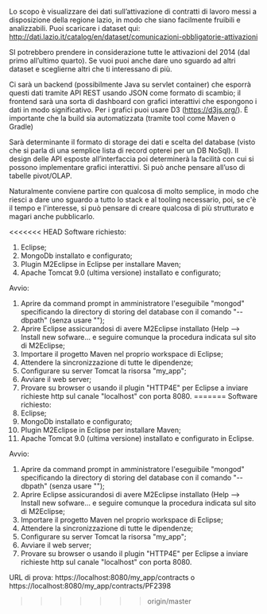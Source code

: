 Lo scopo è visualizzare dei dati sull’attivazione di contratti di lavoro messi a disposizione della regione lazio, in modo che siano facilmente fruibili e analizzabili. Puoi scaricare i dataset qui: http://dati.lazio.it/catalog/en/dataset/comunicazioni-obbligatorie-attivazioni

SI potrebbero prendere in considerazione tutte le attivazioni del 2014 (dal primo all’ultimo quarto). Se vuoi puoi anche dare uno sguardo ad altri dataset e sceglierne altri che ti interessano di più.

Ci sarà un backend (possibilmente Java su servlet container) che esporrà questi dati tramite API REST usando JSON come formato di scambio; il frontend sarà una sorta di dashboard con grafici interattivi che espongono i dati in modo significativo. Per i grafici puoi usare D3 (https://d3js.org/). È importante che la build sia automatizzata (tramite tool come Maven o Gradle)

Sarà determinante il formato di storage dei dati e scelta del database (visto che si parla di una semplice lista di record opterei per un DB NoSql). Il design delle API esposte all’interfaccia poi determinerà la facilità con cui si possono implementare grafici interattivi. Si può anche pensare all’uso di tabelle pivot/OLAP.

Naturalmente conviene partire con qualcosa di molto semplice, in modo che riesci a dare uno sguardo a tutto lo stack e al tooling necessario, poi, se c'è il tempo e l'interesse, si può pensare di creare qualcosa di più strutturato e magari anche pubblicarlo.

<<<<<<< HEAD
Software richiesto:
1. Eclipse;
2. MongoDb installato e configurato;
3. Plugin M2Eclipse in Eclipse per installare Maven;
4. Apache Tomcat 9.0 (ultima versione) installato e configurato;

Avvio:
1. Aprire da command prompt in amministratore l'eseguibile "mongod" specificando la directory di storing del database con il comando "--dbpath" (senza usare "");
2. Aprire Eclipse assicurandosi di avere M2Eclipse installato (Help --> Install new sofware... e seguire comunque la procedura indicata sul sito di M2Eclipse;
3. Importare il progetto Maven nel proprio workspace di Eclipse;
4. Attendere la sincronizzazione di tutte le dipendenze;
5. Configurare su server Tomcat la risorsa "my_app";
6. Avviare il web server;
7. Provare su browser o usando il plugin "HTTP4E" per Eclipse a inviare richieste http sul canale "localhost" con porta 8080.
=======
Software richiesto:<br>
1. Eclipse;<br>
2. MongoDb installato e configurato;<br>
3. Plugin M2Eclipse in Eclipse per installare Maven;<br>
4. Apache Tomcat 9.0 (ultima versione) installato e configurato in Eclipse.<br>

Avvio:<br>
1. Aprire da command prompt in amministratore l'eseguibile "mongod" specificando la directory di storing del database con il comando "--dbpath" (senza usare "");<br>
2. Aprire Eclipse assicurandosi di avere M2Eclipse installato (Help --> Install new sofware... e seguire comunque la procedura indicata sul sito di M2Eclipse;<br>
3. Importare il progetto Maven nel proprio workspace di Eclipse;<br>
4. Attendere la sincronizzazione di tutte le dipendenze;<br>
5. Configurare su server Tomcat la risorsa "my_app";<br>
6. Avviare il web server;<br>
7. Provare su browser o usando il plugin "HTTP4E" per Eclipse a inviare richieste http sul canale "localhost" con porta 8080.

URL di prova: https://localhost:8080/my_app/contracts o https://localhost:8080/my_app/contracts/PF2398
>>>>>>> origin/master
